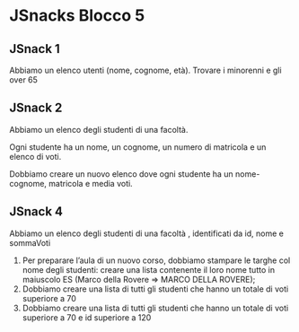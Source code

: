 JSnacks Blocco 5
===
## JSnack 1
Abbiamo un elenco utenti (nome, cognome, età).
Trovare i minorenni e gli over 65

## JSnack 2
Abbiamo un elenco degli studenti di una facoltà.

Ogni studente ha un nome, un cognome, un numero di matricola e un elenco di voti.

Dobbiamo creare un nuovo elenco dove ogni studente ha un nome-cognome, matricola e media voti.

## JSnack 4
Abbiamo un elenco degli studenti di una facoltà , identificati da id, nome e sommaVoti

1. Per preparare l’aula di un nuovo corso, dobbiamo stampare le targhe col nome degli studenti:
creare una lista contenente il loro nome tutto in maiuscolo
ES (Marco della Rovere => MARCO DELLA ROVERE);
2. Dobbiamo creare una lista di tutti gli studenti che hanno un totale di voti superiore a 70
3. Dobbiamo creare una lista di tutti gli studenti che hanno un totale di voti superiore a 70 e id
superiore a 120